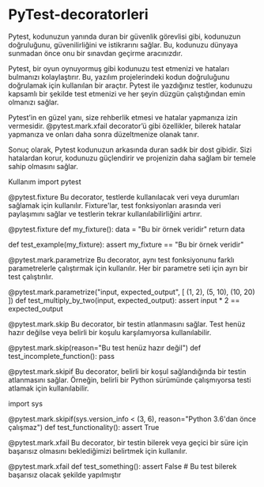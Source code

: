 # PyTest-decoratorleri

Pytest, kodunuzun yanında duran bir güvenlik görevlisi gibi, kodunuzun doğruluğunu, güvenilirliğini ve istikrarını sağlar. Bu, kodunuzu dünyaya sunmadan önce onu bir sınavdan geçirme aracınızdır.

Pytest, bir oyun oynuyormuş gibi kodunuzu test etmenizi ve hataları bulmanızı kolaylaştırır. Bu, yazılım projelerindeki kodun doğruluğunu doğrulamak için kullanılan bir araçtır. Pytest ile yazdığınız testler, kodunuzu kapsamlı bir şekilde test etmenizi ve her şeyin düzgün çalıştığından emin olmanızı sağlar.

Pytest’in en güzel yanı, size rehberlik etmesi ve hatalar yapmanıza izin vermesidir. @pytest.mark.xfail decorator’ü gibi özellikler, bilerek hatalar yapmanıza ve onları daha sonra düzeltmenize olanak tanır.

Sonuç olarak, Pytest kodunuzun arkasında duran sadık bir dost gibidir. Sizi hatalardan korur, kodunuzu güçlendirir ve projenizin daha sağlam bir temele sahip olmasını sağlar.

Kullanım
import pytest

@pytest.fixture Bu decorator, testlerde kullanılacak veri veya durumları sağlamak için kullanılır. Fixture'lar, test fonksiyonları arasında veri paylaşımını sağlar ve testlerin tekrar kullanılabilirliğini artırır.

@pytest.fixture def my_fixture(): data = "Bu bir örnek veridir" return data

def test_example(my_fixture): assert my_fixture == "Bu bir örnek veridir"

@pytest.mark.parametrize Bu decorator, aynı test fonksiyonunu farklı parametrelerle çalıştırmak için kullanılır. Her bir parametre seti için ayrı bir test çalıştırılır.

@pytest.mark.parametrize("input, expected_output", [ (1, 2), (5, 10), (10, 20) ]) def test_multiply_by_two(input, expected_output): assert input * 2 == expected_output

@pytest.mark.skip Bu decorator, bir testin atlanmasını sağlar. Test henüz hazır değilse veya belirli bir koşulu karşılamıyorsa kullanılabilir.

@pytest.mark.skip(reason="Bu test henüz hazır değil") def test_incomplete_function(): pass

@pytest.mark.skipif Bu decorator, belirli bir koşul sağlandığında bir testin atlanmasını sağlar. Örneğin, belirli bir Python sürümünde çalışmıyorsa testi atlamak için kullanılabilir.

import sys

@pytest.mark.skipif(sys.version_info < (3, 6), reason="Python 3.6'dan önce çalışmaz") def test_functionality(): assert True

@pytest.mark.xfail Bu decorator, bir testin bilerek veya geçici bir süre için başarısız olmasını beklediğimizi belirtmek için kullanılır.

@pytest.mark.xfail def test_something(): assert False # Bu test bilerek başarısız olacak şekilde yapılmıştır
